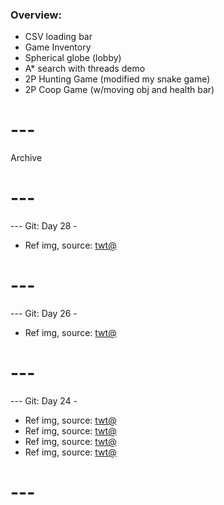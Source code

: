 ### Overview:

- CSV loading bar
- Game Inventory
- Spherical globe (lobby)
- A* search with threads demo
- 2P Hunting Game (modified my snake game)
- 2P Coop Game (w/moving obj and health bar)

# ---
Archive
# ---

--- Git: Day 28 -

- Ref img, source: [twt@](https://www.youtube.com/watch?v=Zj6uMMt6xI8)

# ---

--- Git: Day 26 -

- Ref img, source: [twt@](https://www.youtube.com/watch?v=Zj6uMMt6xI8)

# ---

--- Git: Day 24 -

- Ref img, source: [twt@](https://www.youtube.com/watch?v=QIMihDOXMpY)
- Ref img, source: [twt@](https://x.com/naiivememe/status/1808071867468800483)
- Ref img, source: [twt@](https://x.com/jenniepics/status/1808086960428441851)
- Ref img, source: [twt@](https://www.youtube.com/watch?v=X4Ot3xzWLMY)

# ---
